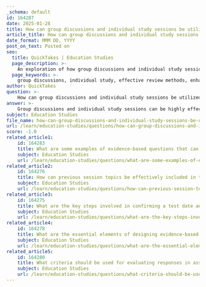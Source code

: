 ```yaml
---
_schema: default
id: 164287
date: 2025-01-28
title: How can group discussions and individual study sessions be utilized as effective review methods?
article_title: How can group discussions and individual study sessions be utilized as effective review methods?
date_format: MMM DD, YYYY
post_on_text: Posted on
seo:
  title: QuickTakes | Education Studies
  page_description: >-
    An exploration of how group discussions and individual study sessions can be effectively combined to enhance learning and reinforce understanding of academic material.
  page_keywords: >-
    group discussions, individual study, effective review methods, enhanced understanding, communication skills, motivation and support, collaborative learning, focused learning, personalized study plans, self-reflection, retrieval practice, goal setting, mixed study schedule, academic performance, learning strategies
author: QuickTakes
question: >-
    How can group discussions and individual study sessions be utilized as effective review methods?
answer: >-
    Group discussions and individual study sessions can be highly effective review methods when utilized strategically. Here’s how each approach contributes to effective learning:\n\n### Group Discussions\n\n1. **Enhanced Understanding**: Group discussions allow participants to share different perspectives and problem-solving approaches. This diversity enriches the learning experience, as students can learn from each other's insights and interpretations.\n\n2. **Communication Skills Development**: Engaging in discussions cultivates essential communication skills. Students learn to articulate their thoughts clearly and express ideas effectively, which is vital for both academic and professional success.\n\n3. **Motivation and Support**: Studying in a group can provide motivation and emotional support. Peers can encourage each other to stay focused and committed to their study goals, reducing procrastination.\n\n4. **Collaborative Learning**: Group study fosters collaborative learning, where students can exchange ideas, review notes, and conduct discussions that deepen their understanding of the material.\n\n5. **Diverse Perspectives**: Different students bring unique insights to the table, which can lead to a more comprehensive understanding of complex topics. This collaborative approach can help clarify difficult concepts.\n\n### Individual Study Sessions\n\n1. **Focused Learning**: Individual study sessions allow students to concentrate on their specific learning needs without the distractions that can sometimes occur in group settings. This focused time can be used to delve deeper into subjects and reinforce concepts learned during group discussions.\n\n2. **Personalized Study Plans**: Students can tailor their study sessions to fit their learning styles and preferences. This customization can lead to more effective study strategies and better retention of information.\n\n3. **Self-Reflection and Retrieval Practice**: Individual study encourages self-reflection and retrieval practice, which are crucial for reinforcing learning. Engaging in practice quizzes or self-explanation can enhance understanding and retention of material.\n\n4. **Goal Setting**: Having a structured plan with clear objectives can help maintain focus during individual study sessions. This approach allows students to track their progress and stay motivated.\n\n### Combining Both Approaches\n\nTo maximize the benefits of both group discussions and individual study sessions, students can create a mixed study schedule. For example, they might dedicate mornings to individual study when concentration is highest and schedule group sessions in the afternoons for collaborative discussions. This blend allows students to explore complex topics in groups while also taking the time to reinforce their understanding individually.\n\nIn summary, both group discussions and individual study sessions offer unique advantages that can enhance the learning experience. By strategically combining these methods, students can achieve a more comprehensive understanding of the material and improve their overall academic performance.
subject: Education Studies
file_name: how-can-group-discussions-and-individual-study-sessions-be-utilized-as-effective-review-methods.md
url: /learn/education-studies/questions/how-can-group-discussions-and-individual-study-sessions-be-utilized-as-effective-review-methods
score: -1.0
related_article1:
    id: 164283
    title: What are some examples of evidence-based questions that can be used in assessments?
    subject: Education Studies
    url: /learn/education-studies/questions/what-are-some-examples-of-evidencebased-questions-that-can-be-used-in-assessments
related_article2:
    id: 164276
    title: How can previous session topics be effectively included in test content coverage?
    subject: Education Studies
    url: /learn/education-studies/questions/how-can-previous-session-topics-be-effectively-included-in-test-content-coverage
related_article3:
    id: 164275
    title: What are the key steps involved in confirming a test date and allocating time for review?
    subject: Education Studies
    url: /learn/education-studies/questions/what-are-the-key-steps-involved-in-confirming-a-test-date-and-allocating-time-for-review
related_article4:
    id: 164278
    title: What are the essential elements of designing evidence-based questions?
    subject: Education Studies
    url: /learn/education-studies/questions/what-are-the-essential-elements-of-designing-evidencebased-questions
related_article5:
    id: 164280
    title: What criteria should be used for evaluating responses in assessments?
    subject: Education Studies
    url: /learn/education-studies/questions/what-criteria-should-be-used-for-evaluating-responses-in-assessments
---
```


&nbsp;